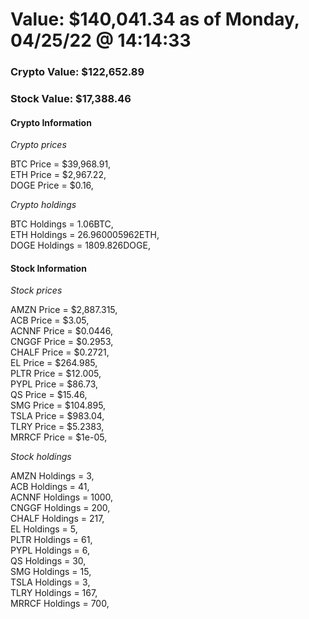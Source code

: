 # Value: $140,041.34 as of Monday, 04/25/22 @ 14:14:33 

### Crypto Value: $122,652.89

### Stock Value: $17,388.46

#### Crypto Information 
*Crypto prices* 

BTC Price = $39,968.91,  
ETH Price = $2,967.22,  
DOGE Price = $0.16,  


*Crypto holdings* 

BTC Holdings = 1.06BTC,  
ETH Holdings = 26.960005962ETH,  
DOGE Holdings = 1809.826DOGE,  


#### Stock Information 

*Stock prices* 

AMZN Price = $2,887.315,  
ACB Price = $3.05,  
ACNNF Price = $0.0446,  
CNGGF Price = $0.2953,  
CHALF Price = $0.2721,  
EL Price = $264.985,  
PLTR Price = $12.005,  
PYPL Price = $86.73,  
QS Price = $15.46,  
SMG Price = $104.895,  
TSLA Price = $983.04,  
TLRY Price = $5.2383,  
MRRCF Price = $1e-05,  


*Stock holdings* 

AMZN Holdings = 3,  
ACB Holdings = 41,  
ACNNF Holdings = 1000,  
CNGGF Holdings = 200,  
CHALF Holdings = 217,  
EL Holdings = 5,  
PLTR Holdings = 61,  
PYPL Holdings = 6,  
QS Holdings = 30,  
SMG Holdings = 15,  
TSLA Holdings = 3,  
TLRY Holdings = 167,  
MRRCF Holdings = 700,  


